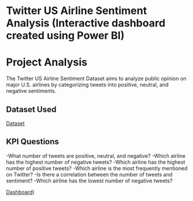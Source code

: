 # Twitter US Airline Sentiment Analysis (Interactive dashboard created using Power BI)
# Project Analysis
The Twitter US Airline Sentiment Dataset aims to analyze public opinion on major U.S. airlines by categorizing tweets into positive, neutral, and negative sentiments.

## Dataset Used
[Dataset](https://github.com/Ramlah0/Brainwave_Matrix_Intern/blob/main/Tweets.csv)
## KPI Questions
-What number of tweets are positive, neutral, and negative?
-Which airline has the highest number of negative tweets?
-Which airline has the highest number of positive tweets?
-Which airline is the most frequently mentioned on Twitter?
-Is there a correlation between the number of tweets and sentiment?
-Which airline has the lowest number of negative tweets?



[Dashboard](https://github.com/Ramlah0/Brainwave_Matrix_Intern/blob/main/Twitter%20dashboard.pbix))
